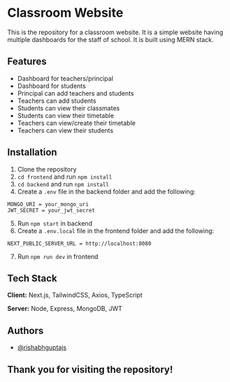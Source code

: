 # Classroom Website

This is the repository for a classroom website. It is a simple website having multiple dashboards for the staff of school. It is built using MERN stack.

## Features
- Dashboard for teachers/principal
- Dashboard for students
- Principal can add teachers and students
- Teachers can add students
- Students can view their classmates
- Students can view their timetable
- Teachers can view/create their timetable
- Teachers can view their students

## Installation
1. Clone the repository
2. `cd frontend` and run `npm install`
3. `cd backend` and run `npm install`
4. Create a `.env` file in the backend folder and add the following:
```
MONGO_URI = your_mongo_uri
JWT_SECRET = your_jwt_secret
```
5. Run `npm start` in backend 
6. Create a `.env.local` file in the frontend folder and add the following:
```
NEXT_PUBLIC_SERVER_URL = http://localhost:8080
```
7. Run `npm run dev` in frontend

## Tech Stack

**Client:** Next.js, TailwindCSS, Axios, TypeScript

**Server:** Node, Express, MongoDB, JWT

## Authors
- [@rishabhguptajs](https://www.github.com/rishabhguptajs)

## Thank you for visiting the repository!
